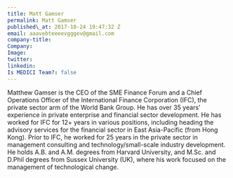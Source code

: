 ```yaml
---
title: Matt Gamser
permalink: Matt Gamser
published\_at: 2017-10-24 19:47:32 Z
email: aaavebteeeevgggev@gmail.com
company-title: 
Company: 
Image: 
twitter: 
linkedin: 
Is MEDICI Team?: false
---
```


Matthew Gamser is the CEO of the SME Finance Forum and a Chief Operations Officer of the International Finance Corporation (IFC), the private sector arm of the World Bank Group. He has over 35 years' experience in private enterprise and financial sector development. He has worked for IFC for 12+ years in various positions, including heading the advisory services for the financial sector in East Asia-Pacific (from Hong Kong). Prior to IFC, he worked for 25 years in the private sector in management consulting and technology/small-scale industry development. He holds A.B. and A.M. degrees from Harvard University, and M.Sc. and D.Phil degrees from Sussex University (UK), where his work focused on the management of technological change.